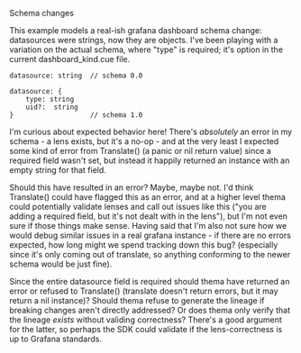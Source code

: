 Schema changes

This example models a real-ish grafana dashboard schema change: datasources were strings, now they are objects. I've been playing with a variation on the actual schema, where "type" is required; it's option in the current dashboard_kind.cue file. 

```
datasource: string  // schema 0.0

datasource: {
    type: string
    uid?:  string
}                   // schema 1.0
```

I'm curious about expected behavior here! There's *absolutely* an error in my schema - a lens exists, but it's a no-op - and at the very least I expected some kind of error from Translate() (a panic or nil return value) since a required field wasn't set, but instead it happily returned an instance with an empty string for that field.

Should this have resulted in an error? Maybe, maybe not. I'd think Translate() could have flagged this as an error, and at a higher level thema could potentially validate lenses and call out issues like this ("you are adding a required field, but it's not dealt with in the lens"), but I'm not even sure if those things make sense. Having said that I'm also not sure how we would debug similar issues in a real grafana instance - if there are no errors expected, how long might we spend tracking down this bug? (especially since it's only coming out of translate, so anything conforming to the newer schema would be just fine).

Since the entire datasource field is required should thema have returned an error or refused to Translate() (translate doesn't return errors, but it may return a nil instance)? Should thema refuse to generate the lineage if breaking changes aren't directly addressed? Or does thema only verify that the lineage _exists_ without validing correctness? There's a good argument for the latter, so perhaps the SDK could validate if the lens-correctness is up to Grafana standards.
